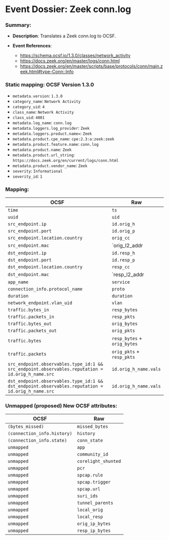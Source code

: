 # Event Dossier: Zeek conn.log
### Summary:
- **Description**: Translates a Zeek conn.log to OCSF. 

- **Event References**:
  - https://schema.ocsf.io/1.3.0/classes/network_activity
  - https://docs.zeek.org/en/master/logs/conn.html
  - https://docs.zeek.org/en/master/scripts/base/protocols/conn/main.zeek.html#type-Conn::Info
 
 ### Static mapping: OCSF Version 1.3.0
 - `metadata.version`: `1.3.0`
 - `category_name`: `Network Activity`
 - `category_uid`: `4`
 - `class_name`: `Network Activity`
 - `class_uid`: `4001`
 - `metadata.log_name`: `conn.log`
 - `metadata.loggers.log_provider`: `Zeek`
 - `metadata.loggers.product.name=`: `Zeek`
 - `metadata.product.cpe_name`: `cpe:2.3:a:zeek:zeek`
 - `metadata.product.feature.name`: `conn.log`
 - `metadata.product.name`: `Zeek`
 - `metadata.product.url_string`: `https://docs.zeek.org/en/current/logs/conn.html`
 - `metadata.product.vendor_name`: `Zeek`
 - `severity`: `Informational`
 - `severity_id`: `1`

 ### Mapping:

| OCSF                          | Raw           |
| ----------------------------- | --------------|
|`time`                         |`ts`           |
|`uuid`                         |`uid`          |
|`src_endpoint.ip`              |`id.orig_h`    |
|`src_endpoint.port`            |`id.orig_p`    |
|`src_endpoint.location.country`|`orig_cc`      |
|`src_endpoint.mac`             |`orig_l2_addr  |
|`dst_endpoint.ip`              |`id.resp_h`    |
|`dst_endpoint.port`            |`id.resp_p`    |
|`dst_endpoint.location.country`|`resp_cc`      |
|`dst_endpoint.mac`             |`resp_l2_addr  |
|`app_name`                     |`service`      |
|`connection_info.protocol_name`|`proto`        |
|`duration`                     |`duration`     |
|`network_endpoint.vlan_uid`    |`vlan`         |
|`traffic.bytes_in`             |`resp_bytes`   |
|`traffic.packets_in`           |`resp_pkts`    |
|`traffic.bytes_out`            |`orig_bytes`   |
|`traffic.packets_out`          |`orig_pkts`    |
|`traffic.bytes`                |`resp_bytes` + `orig_bytes` |
|`traffic.packets`              |`orig_pkts` + `resp_pkts`   |
|`src_endpoint.observables.type_id:1 && src_endpoint.observables.reputation = id.orig_h_name.src` |`id.orig_h_name.vals` |
|`dst_endpoint.observables.type_id:1 && dst_endpoint.observables.reputation = id.orig_h_name.src` |`id.orig_h_name.vals` |

 ### Unmapped (proposed) New OCSF attributes:

| OCSF                 | Raw             |
| ---------------------| ----------------| 
|`(bytes_missed)`        |`missed_bytes` |
|`(connection_info.history)`  |`history`      |
|`(connection_info.state)`    |`conn_state`   |
|`unmapped`                   |`app`           |
|`unmapped`                   |`community_id`   |
|`unmapped`                   |`corelight_shunted`   |
|`unmapped`                   |`pcr`   |
|`unmapped`                   |`spcap.rule`   |
|`unmapped`                   |`spcap.trigger`   |
|`unmapped`                   |`spcap.url`   |
|`unmapped`                   |`suri_ids`   |
|`unmapped`                   |`tunnel_parents`   |
|`unmapped`                   |`local_orig`   |
|`unmapped`                   |`local_resp`   |
|`unmapped`                   |`orig_ip_bytes`   |
|`unmapped`                   |`resp_ip_bytes`   |
